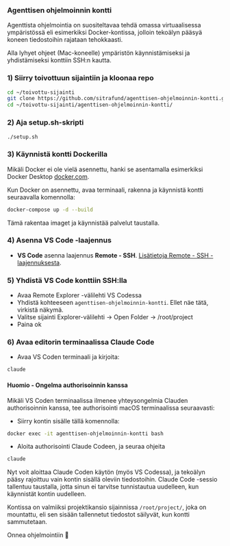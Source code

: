### Agenttisen ohjelmoinnin kontti

Agenttista ohjelmointia on suositeltavaa tehdä omassa virtuaalisessa ympäristössä eli esimerkiksi Docker-kontissa, jolloin tekoälyn pääsyä koneen tiedostoihin rajataan tehokkaasti.

Alla lyhyet ohjeet (Mac-koneelle) ympäristön käynnistämiseksi ja yhdistämiseksi konttiin SSH:n kautta.

### 1) Siirry toivottuun sijaintiin ja kloonaa repo

```bash
cd ~/toivottu-sijainti
git clone https://github.com/sitrafund/agenttisen-ohjelmoinnin-kontti.git
cd ~/toivottu-sijainti/agenttisen-ohjelmoinnin-kontti/
```

### 2) Aja setup.sh-skripti

```bash
./setup.sh
```

### 3) Käynnistä kontti Dockerilla

Mikäli Docker ei ole vielä asennettu, hanki se asentamalla esimerkiksi Docker Desktop [docker.com](https://www.docker.com).

Kun Docker on asennettu, avaa terminaali, rakenna ja käynnistä kontti seuraavalla komennolla:

```bash
docker-compose up -d --build
```

Tämä rakentaa imaget ja käynnistää palvelut taustalla.

### 4) Asenna VS Code -laajennus

- **VS Code** asenna laajennus **Remote - SSH**. [Lisätietoja Remote - SSH -laajennuksesta](https://marketplace.visualstudio.com/items?itemName=ms-vscode-remote.remote-ssh).

### 5) Yhdistä VS Code konttiin SSH:lla

- Avaa Remote Explorer -välilehti VS Codessa
- Yhdistä kohteeseen `agenttisen-ohjelmoinnin-kontti`. Ellet näe tätä, virkistä näkymä.
- Valitse sijainti Explorer-välilehti -> Open Folder -> /root/project
- Paina ok

### 6) Avaa editorin terminaalissa Claude Code

- Avaa VS Coden terminaali ja kirjoita:

```bash
claude
```

#### Huomio - Ongelma authorisoinnin kanssa
Mikäli VS Coden terminaalissa ilmenee yhteysongelmia Clauden authorisoinnin kanssa, tee authorisointi macOS terminaalissa seuraavasti:

- Siirry kontin sisälle tällä komennolla:

```bash
docker exec -it agenttisen-ohjelmoinnin-kontti bash
```

- Aloita authorisointi Claude Codeen, ja seuraa ohjeita

```bash
claude
```

Nyt voit aloittaa Claude Coden käytön (myös VS Codessa), ja tekoälyn pääsy rajoittuu vain kontin sisällä oleviin tiedostoihin. Claude Code -sessio tallentuu taustalla, jotta sinun ei tarvitse tunnistautua uudelleen, kun käynnistät kontin uudelleen.

Kontissa on valmiiksi projektikansio sijainnissa `/root/project/`, joka on mountattu, eli sen sisään tallennetut tiedostot säilyvät, kun kontti sammutetaan.

Onnea ohjelmointiin 🤖